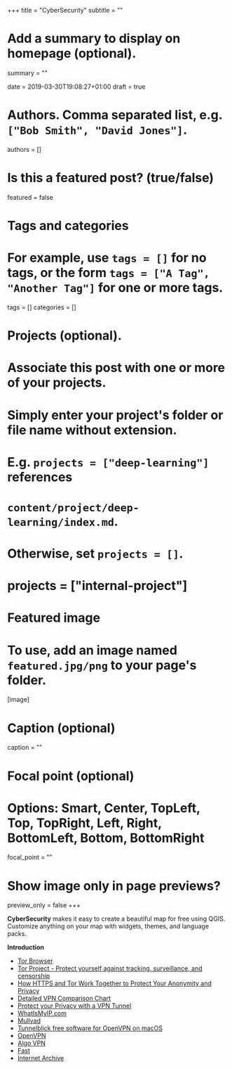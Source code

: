 +++
title = "CyberSecurity"
subtitle = ""

# Add a summary to display on homepage (optional).
summary = ""

date = 2019-03-30T19:08:27+01:00
draft = true

# Authors. Comma separated list, e.g. `["Bob Smith", "David Jones"]`.
authors = []

# Is this a featured post? (true/false)
featured = false

# Tags and categories
# For example, use `tags = []` for no tags, or the form `tags = ["A Tag", "Another Tag"]` for one or more tags.
tags = []
categories = []

# Projects (optional).
#   Associate this post with one or more of your projects.
#   Simply enter your project's folder or file name without extension.
#   E.g. `projects = ["deep-learning"]` references
#   `content/project/deep-learning/index.md`.
#   Otherwise, set `projects = []`.
# projects = ["internal-project"]

# Featured image
# To use, add an image named `featured.jpg/png` to your page's folder.
[image]
  # Caption (optional)
  caption = ""

  # Focal point (optional)
  # Options: Smart, Center, TopLeft, Top, TopRight, Left, Right, BottomLeft, Bottom, BottomRight
  focal_point = ""


  # Show image only in page previews?
  preview_only = false
+++

**CyberSecurity** makes it easy to create a beautiful map for free using QGIS. Customize anything on your map with widgets, themes, and language packs.

**Introduction**

- [Tor Browser](https://blog.torproject.org/)
- [Tor Project - Protect yourself against tracking, surveillance, and censorship](https://www.torproject.org/download/)
- [How HTTPS and Tor Work Together to Protect Your Anonymity and Privacy](https://www.eff.org/pages/tor-and-https)
- [Detailed VPN Comparison Chart](https://thatoneprivacysite.net/vpn-comparison-chart/)
- [Protect your Privacy with a VPN Tunnel](https://www.privateinternetaccess.com/)
- [WhatIsMyIP.com](https://www.whatismyip.com/)
- [Mullvad](https://mullvad.net/en/)
- [Tunnelblick free software for OpenVPN on macOS](https://tunnelblick.net/)
- [OpenVPN](https://openvpn.net/community-downloads/)
- [Algo VPN](https://github.com/trailofbits/algo)
- [Fast](https://fast.com/)
- [Internet Archive](https://archive.org/web/web.php)
